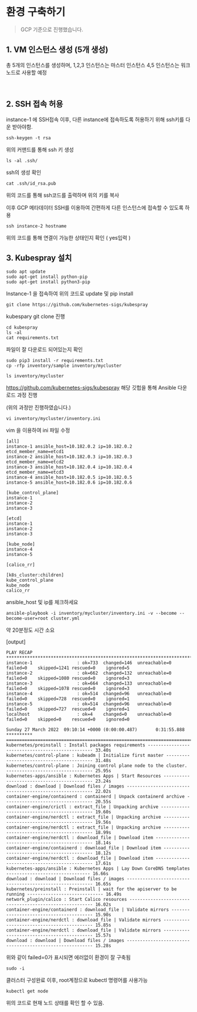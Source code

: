 # 환경 구축하기

> GCP 기준으로 진행했습니다.



## 1. VM 인스턴스 생성 (5개 생성)

총 5개의 인스턴스를 생성하며, 1,2,3 인스턴스는 마스터 인스턴스 4,5 인스턴스는 워크 노드로 사용할 예정

<br>

## 2. SSH 접속 허용

instance-1 에 SSH접속 이후, 다른 instance에 접속하도록 허용하기 위해 ssh키를 다운 받아야함.

```shell
ssh-keygen -t rsa
```

위의 커맨드를 통해 ssh 키 생성

```shell
ls -al .ssh/
```

ssh의 생성 확인

```shell
cat .ssh/id_rsa.pub
```

위의 코드를 통해 ssh코드를 출력하며 위의 키를 복사

이후 GCP 메타데이터 SSH를 이용하여 간편하게 다른 인스턴스에 접속할 수 있도록 하용

```shell
ssh instance-2 hostname
```

위의 코드를 통해 연결이 가능한 상태인지 확인 ( yes입력 )

## 3. Kubespray 설치

```shell
sudo apt update
sudo apt-get install python-pip
sudo apt-get install python3-pip
```

Instance-1 을 접속하여 위의 코드로 update 및 pip install

```shell
git clone https://github.com/kubernetes-sigs/kubespray
```

kubespary git clone 진행

```shell
cd kubespray
ls -al
cat requirements.txt
```

파일이 잘 다운로드 되어있는지 확인

```shell
sudo pip3 install -r requirements.txt
cp -rfp inventory/sample inventory/mycluster

ls inventory/mycluster
```

https://github.com/kubernetes-sigs/kubespray 해당 깃헙을 통해 Ansible 다운로드 과정 진행

(위의 과정만 진행하였습니다.)

```shell
vi inventory/mycluster/inventory.ini
```

vim 을 이용하여 ini 파일 수정

```shell
[all]
instance-1 ansible_host=10.182.0.2 ip=10.182.0.2 etcd_member_name=etcd1
instance-2 ansible_host=10.182.0.3 ip=10.182.0.3 etcd_member_name=etcd2
instance-3 ansible_host=10.182.0.4 ip=10.182.0.4 etcd_member_name=etcd3
instance-4 ansible_host=10.182.0.5 ip=10.182.0.5
instance-5 ansible_host=10.182.0.6 ip=10.182.0.6

[kube_control_plane]
instance-1
instance-2
instance-3

[etcd]
instance-1
instance-2
instance-3

[kube_node]
instance-4
instance-5

[calico_rr]

[k8s_cluster:children]
kube_control_plane
kube_node
calico_rr
```

ansible_host 및 ip를 체크하세요

```shell
ansible-playbook -i inventory/mycluster/inventory.ini -v --become --become-user=root cluster.yml
```

약 20분정도 시간 소요

[output]

```shell
PLAY RECAP ****************************************************************************************************
instance-1                 : ok=733  changed=146  unreachable=0    failed=0    skipped=1241 rescued=0    ignored=5   
instance-2                 : ok=662  changed=132  unreachable=0    failed=0    skipped=1080 rescued=0    ignored=3   
instance-3                 : ok=664  changed=133  unreachable=0    failed=0    skipped=1078 rescued=0    ignored=3   
instance-4                 : ok=514  changed=96   unreachable=0    failed=0    skipped=728  rescued=0    ignored=1   
instance-5                 : ok=514  changed=96   unreachable=0    failed=0    skipped=727  rescued=0    ignored=1   
localhost                  : ok=4    changed=0    unreachable=0    failed=0    skipped=0    rescued=0    ignored=0   

Sunday 27 March 2022  09:10:14 +0000 (0:00:00.487)       0:31:55.888 ********** 
=============================================================================== 
kubernetes/preinstall : Install packages requirements ------------------------------------------------- 33.40s
kubernetes/control-plane : kubeadm | Initialize first master ------------------------------------------ 31.48s
kubernetes/control-plane : Joining control plane node to the cluster. --------------------------------- 25.95s
kubernetes-apps/ansible : Kubernetes Apps | Start Resources ------------------------------------------- 23.24s
download : download | Download files / images --------------------------------------------------------- 22.02s
container-engine/containerd : containerd | Unpack containerd archive ---------------------------------- 20.55s
container-engine/crictl : extract_file | Unpacking archive -------------------------------------------- 19.60s
container-engine/nerdctl : extract_file | Unpacking archive ------------------------------------------- 19.56s
container-engine/nerdctl : extract_file | Unpacking archive ------------------------------------------- 18.99s
container-engine/nerdctl : download_file | Download item ---------------------------------------------- 18.14s
container-engine/containerd : download_file | Download item ------------------------------------------- 18.12s
container-engine/nerdctl : download_file | Download item ---------------------------------------------- 17.61s
kubernetes-apps/ansible : Kubernetes Apps | Lay Down CoreDNS templates -------------------------------- 16.66s
download : download | Download files / images --------------------------------------------------------- 16.65s
kubernetes/preinstall : Preinstall | wait for the apiserver to be running ----------------------------- 16.49s
network_plugin/calico : Start Calico resources -------------------------------------------------------- 16.02s
container-engine/containerd : download_file | Validate mirrors ---------------------------------------- 15.90s
container-engine/nerdctl : download_file | Validate mirrors ------------------------------------------- 15.85s
container-engine/nerdctl : download_file | Validate mirrors ------------------------------------------- 15.57s
download : download | Download files / images --------------------------------------------------------- 15.28s
```

위와 같이 failed=0가 표시되면 에러없이 환경이 잘 구축됨

```shell
sudo -i
```

클러스터 구성완료 이후, root계정으로 kubectl 명령어를 사용가능

```shell
kubectl get node
```

위의 코드로 현재 노드 상태를 확인 할 수 있음.